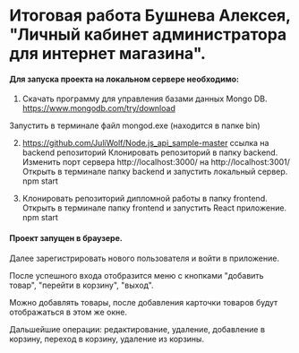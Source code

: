 # Итоговая работа Бушнева Алексея, "Личный кабинет администратора для интернет магазина".

#### Для запуска проекта на локальном сервере необходимо:

1) Cкачать программу для управления базами данных Mongo DB.
https://www.mongodb.com/try/download

Запустить в терминале файл mongod.exe (находится в папке bin)

2) https://github.com/JuliWolf/Node.js_api_sample-master ссылка на backend репозиторий
Клонировать репозиторий в папку backend.
Изменить порт сервера http://localhost:3000/  на  http://localhost:3001/
Открыть в терминале папку backend и запустить локальный сервер.
npm start

3) Клонировать репозиторий дипломной работы в папку frontend.
Открыть в терминале папку frontend и запустить React приложение.
npm start

#### Проект запущен в браузере.

Далее зарегистрировать нового пользователя и
войти в приложение.

После успешного входа отобразится меню с кнопками "добавить товар", "перейти в корзину", "выход".

Можно добавлять товары, после добавления карточки товаров будут отображаться в этом же окне.

Дальшейшие операции: редактирование, удаление, добавление в корзину, переход в корзину, удаление из корзины.